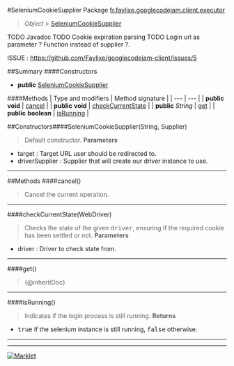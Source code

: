 #SeleniumCookieSupplier
Package [fr.faylixe.googlecodejam.client.executor](README.md)<br>

> *Object* > [SeleniumCookieSupplier](SeleniumCookieSupplier.md)

TODO Javadoc
 TODO Cookie expiration parsing
 TODO Login url as parameter ? Function instead of supplier ?.
 
 ISSUE : https://github.com/Faylixe/googlecodejam-client/issues/5

##Summary
####Constructors
* **public** [SeleniumCookieSupplier](#seleniumcookiesupplierstring-java.util.function.supplier)

####Methods
| Type and modifiers | Method signature |
| --- | --- |
| **public** **void** | [cancel](#cancel) |
| **public** **void** | [checkCurrentState](#checkcurrentstatewebdriver) |
| **public** *String* | [get](#get) |
| **public** **boolean** | [isRunning](#isrunning) |


##Constructors####SeleniumCookieSupplier(String, Supplier)
> Default constructor.
> **Parameters**
* target : Target URL user should be redirected to.
* driverSupplier : Supplier that will create our driver instance to use.


---


##Methods
####cancel()
> Cancel the current operation.

---

####checkCurrentState(WebDriver)
> Checks the state of the given <tt>driver</tt>,
 ensuring if the required cookie has been settled or not.
> **Parameters**
* driver : Driver to check state from.


---

####get()
> {@inheritDoc}

---

####isRunning()
> Indicates if the login process is still running.
> **Returns**
* <tt>true</tt> if the selenium instance is still running, <tt>false</tt> otherwise.


---

---

[![Marklet](https://img.shields.io/badge/Generated%20by-Marklet-green.svg)](https://github.com/Faylixe/marklet)